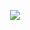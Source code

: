 



‎
 ![](https://komarev.com/ghpvc/?username=20waystokillsomeone&color=931E1B&label=evilplans&style=plastic&abbreviated=true)



